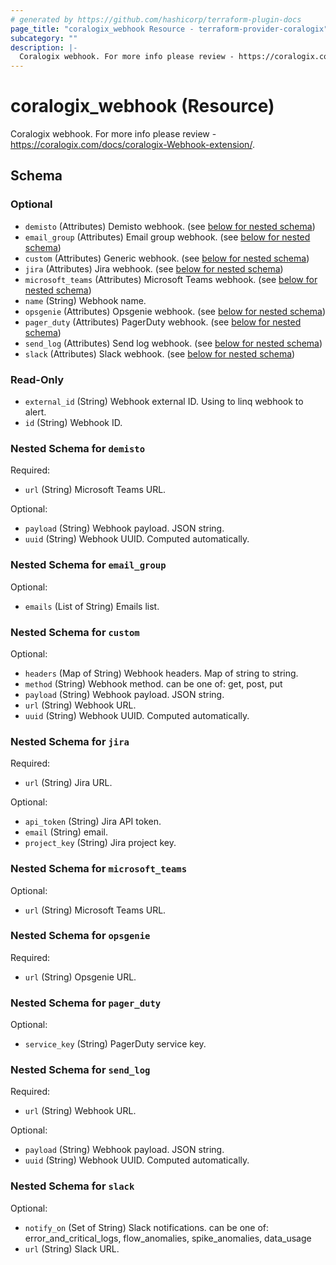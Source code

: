```yaml
---
# generated by https://github.com/hashicorp/terraform-plugin-docs
page_title: "coralogix_webhook Resource - terraform-provider-coralogix"
subcategory: ""
description: |-
  Coralogix webhook. For more info please review - https://coralogix.com/docs/coralogix-Webhook-extension/.
---
```


# coralogix_webhook (Resource)

Coralogix webhook. For more info please review - https://coralogix.com/docs/coralogix-Webhook-extension/.



<!-- schema generated by tfplugindocs -->
## Schema

### Optional

- `demisto` (Attributes) Demisto webhook. (see [below for nested schema](#nestedatt--demisto))
- `email_group` (Attributes) Email group webhook. (see [below for nested schema](#nestedatt--email_group))
- `custom` (Attributes) Generic webhook. (see [below for nested schema](#nestedatt--generic_webhook))
- `jira` (Attributes) Jira webhook. (see [below for nested schema](#nestedatt--jira))
- `microsoft_teams` (Attributes) Microsoft Teams webhook. (see [below for nested schema](#nestedatt--microsoft_teams))
- `name` (String) Webhook name.
- `opsgenie` (Attributes) Opsgenie webhook. (see [below for nested schema](#nestedatt--opsgenie))
- `pager_duty` (Attributes) PagerDuty webhook. (see [below for nested schema](#nestedatt--pager_duty))
- `send_log` (Attributes) Send log webhook. (see [below for nested schema](#nestedatt--send_log))
- `slack` (Attributes) Slack webhook. (see [below for nested schema](#nestedatt--slack))

### Read-Only

- `external_id` (String) Webhook external ID. Using to linq webhook to alert.
- `id` (String) Webhook ID.

<a id="nestedatt--demisto"></a>
### Nested Schema for `demisto`

Required:

- `url` (String) Microsoft Teams URL.

Optional:

- `payload` (String) Webhook payload. JSON string.
- `uuid` (String) Webhook UUID. Computed automatically.


<a id="nestedatt--email_group"></a>
### Nested Schema for `email_group`

Optional:

- `emails` (List of String) Emails list.


<a id="nestedatt--custom"></a>
### Nested Schema for `custom`

Optional:

- `headers` (Map of String) Webhook headers. Map of string to string.
- `method` (String) Webhook method. can be one of: get, post, put
- `payload` (String) Webhook payload. JSON string.
- `url` (String) Webhook URL.
- `uuid` (String) Webhook UUID. Computed automatically.


<a id="nestedatt--jira"></a>
### Nested Schema for `jira`

Required:

- `url` (String) Jira URL.

Optional:

- `api_token` (String) Jira API token.
- `email` (String) email.
- `project_key` (String) Jira project key.


<a id="nestedatt--microsoft_teams"></a>
### Nested Schema for `microsoft_teams`

Optional:

- `url` (String) Microsoft Teams URL.


<a id="nestedatt--opsgenie"></a>
### Nested Schema for `opsgenie`

Required:

- `url` (String) Opsgenie URL.


<a id="nestedatt--pager_duty"></a>
### Nested Schema for `pager_duty`

Optional:

- `service_key` (String) PagerDuty service key.


<a id="nestedatt--send_log"></a>
### Nested Schema for `send_log`

Required:

- `url` (String) Webhook URL.

Optional:

- `payload` (String) Webhook payload. JSON string.
- `uuid` (String) Webhook UUID. Computed automatically.


<a id="nestedatt--slack"></a>
### Nested Schema for `slack`

Optional:

- `notify_on` (Set of String) Slack notifications. can be one of: error_and_critical_logs, flow_anomalies, spike_anomalies, data_usage
- `url` (String) Slack URL.
